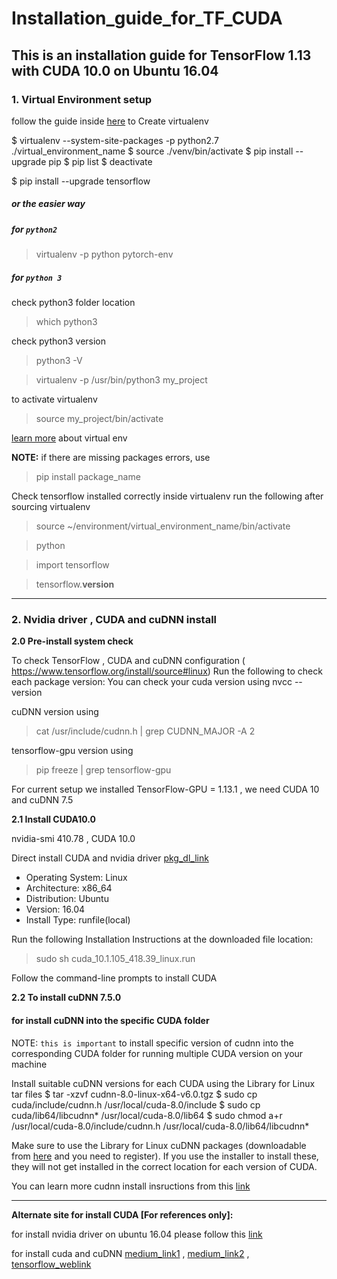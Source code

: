 # Installation_guide_for_TF_CUDA
This is an installation guide for TensorFlow 1.13 with CUDA 10.0 on Ubuntu 16.04
---
### __1. Virtual Environment setup__

follow the guide inside [here](https://www.tensorflow.org/install/pip?lang=python2) to Create virtualenv

$ virtualenv --system-site-packages -p python2.7 ./virtual_environment_name
$ source ./venv/bin/activate
$ pip install --upgrade pip
$ pip list
$ deactivate

$ pip install --upgrade tensorflow

##### or the easier way 

##### for `python2`

> virtualenv -p python pytorch-env

##### for  `python 3`

check python3 folder location
> which python3

check python3 version
> python3 -V

> virtualenv -p /usr/bin/python3 my_project

to activate virtualenv

> source my_project/bin/activate

[learn more](https://help.dreamhost.com/hc/en-us/articles/115000695551-Installing-and-using-virtualenv-with-Python-3) about virtual env



__NOTE:__ if there are missing packages errors, use
> pip install package_name

Check tensorflow installed correctly inside virtualenv run the following after sourcing virtualenv
> source ~/environment/virtual_environment_name/bin/activate

> python

> import tensorflow

> tensorflow.__version__

--- 

### __2. Nvidia driver , CUDA and cuDNN install__

__2.0 Pre-install system check__

To check TensorFlow , CUDA and cuDNN configuration ( https://www.tensorflow.org/install/source#linux)
Run the following to check each package version:
You can check your cuda version using
nvcc --version

cuDNN version using
> cat /usr/include/cudnn.h | grep CUDNN_MAJOR -A 2

tensorflow-gpu version using
> pip freeze | grep tensorflow-gpu

For current setup we installed TensorFlow-GPU = 1.13.1 , we need CUDA 10 and cuDNN 7.5

__2.1 Install CUDA10.0__

nvidia-smi 410.78 , CUDA 10.0

Direct install CUDA and nvidia driver [pkg_dl_link](https://developer.nvidia.com/cuda-downloads?target_os=Linux&target_arch=x86_64&target_distro=Ubuntu&target_version=1604&target_type=runfilelocal)
- Operating System: Linux
- Architecture: x86_64
- Distribution: Ubuntu
- Version: 16.04
- Install Type: runfile(local)

Run the following Installation Instructions at the downloaded file location:
> sudo sh cuda_10.1.105_418.39_linux.run

Follow the command-line prompts to install CUDA

__2.2 To install cuDNN 7.5.0__

#### for install cuDNN into the specific CUDA folder 
NOTE: `this is important` to install specific version of cudnn into the corresponding CUDA folder for running multiple CUDA version on your machine

Install suitable cuDNN versions for each CUDA using the Library for Linux tar files
$ tar -xzvf cudnn-8.0-linux-x64-v6.0.tgz
$ sudo cp cuda/include/cudnn.h /usr/local/cuda-8.0/include
$ sudo cp cuda/lib64/libcudnn* /usr/local/cuda-8.0/lib64
$ sudo chmod a+r /usr/local/cuda-8.0/include/cudnn.h /usr/local/cuda-8.0/lib64/libcudnn*

Make sure to use the Library for Linux cuDNN packages (downloadable from [here](https://developer.nvidia.com/rdp/cudnn-download) and you need to register). If you use the installer to install these, they will not get installed in the correct location for each version of CUDA.

You can learn more cudnn install insructions from this [link](https://medium.com/@peterjussi/multicuda-multiple-versions-of-cuda-on-one-machine-4b6ccda6faae) 

---

**Alternate site for install CUDA [For references only]:**

for install nvidia driver on ubuntu 16.04 please follow this [link](https://qiita.com/spiderx_jp/items/460cd47ce0e0ff41c762)

for install cuda and cuDNN [medium_link1](https://medium.com/@zhanwenchen/install-cuda-9-2-and-cudnn-7-1-for-tensorflow-pytorch-gpu-on-ubuntu-16-04-1822ab4b2421)
, [medium_link2](https://medium.com/@zhanwenchen/install-cuda-and-cudnn-for-tensorflow-gpu-on-ubuntu-79306e4ac04e)
, [tensorflow_weblink](https://www.tensorflow.org/install/gpu)
